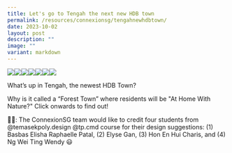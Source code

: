 ```yaml
---
title: Let's go to Tengah the next new HDB town
permalink: /resources/connexionsg/tengahnewhdbtown/
date: 2023-10-02
layout: post
description: ""
image: ""
variant: markdown
---
```

![](/images/connexionsg/2023/Tengah_1.png)![](/images/connexionsg/2023/Tengah_2.png)![](/images/connexionsg/2023/Tengah_3.png)![](/images/connexionsg/2023/Tengah_4.png)![](/images/connexionsg/2023/Tengah_5.png)![](/images/connexionsg/2023/Tengah_6.png)![](/images/connexionsg/2023/Tengah_7.png)

What’s up in Tengah, the newest HDB Town?

Why is it called a “Forest Town” where residents will be "At Home With Nature?" Click onwards to find out!

🙌🏻: The ConnexionSG team would like to credit four students from @temasekpoly.design @tp.cmd course for their design suggestions: (1) Basbas Elisha Raphaelle Patal, (2) Elyse Gan, (3) Hon En Hui Charis, and (4) Ng Wei Ting Wendy 😃